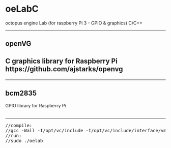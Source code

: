# oeLabC
octopus engine Lab (for raspberry Pi 3 - GPIO &amp; graphics) C/C++



<hr />
<h2>openVG<h2>
C graphics library for Raspberry Pi<br />
https://github.com/ajstarks/openvg <br />

<hr />
<h2>bcm2835</h2>
GPIO library for Raspberry Pi<br />
<br />
<hr />
<pre>
//compile: 
//gcc -Wall -I/opt/vc/include -I/opt/vc/include/interface/vmcs_host/linux -I/opt/vc/include/interface/vcos/pthreads -I..  -o oeLab oeLab.c ./openvg/libshapes.o ./openvg/oglinit.o -L/opt/vc/lib -lEGL -lGLESv2 -lbcm_host -lpthread  -ljpeg  -l bcm2835
//run: 
//sudo ./oelab
</pre>

